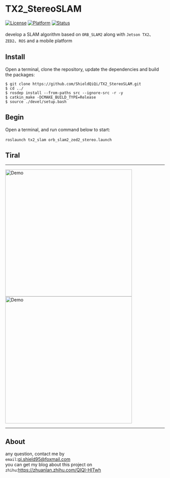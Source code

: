 # TX2_StereoSLAM
[![License](https://img.shields.io/badge/License-Apache%202.0-green.svg)](https://opensource.org/licenses/Apache-2.0)
[![Platform](https://img.shields.io/badge/ROS-melodic-yellow.svg)](<>)
[![Status](https://img.shields.io/badge/Staus-Processing-blue.svg)](<>)
<br><br>
develop a SLAM algorithm based on `ORB_SLAM2` along with `Jetson TX2`、`ZED2`、`ROS` and a mobile platform
<br>
## Install

Open a terminal, clone the repository, update the dependencies and build the packages:

    $ git clone https://github.com/ShieldQiQi/TX2_StereoSLAM.git
    $ cd ../
    $ rosdep install --from-paths src --ignore-src -r -y
    $ catkin_make -DCMAKE_BUILD_TYPE=Release
    $ source ./devel/setup.bash

## Begin

Open a terminal, and run command below to start:
<br><br>
`roslaunch tx2_slam orb_slam2_zed2_stereo.launch`

## Tiral

***

<image src="https://github.com/ShieldQiQi/TX2_StereoSLAM/blob/master/Demo_Pictures/1.png" width="400" alt="Demo"/>    <image src="https://github.com/ShieldQiQi/TX2_StereoSLAM/blob/master/Demo_Pictures/2.png" width="400" alt="Demo"/>

***

## About

any question, contact me by<br>
`email`:qi.shield95@foxmail.com<br>
you can get my blog about this project on<br>
`zhihu`:https://zhuanlan.zhihu.com/QIQI-HITwh
